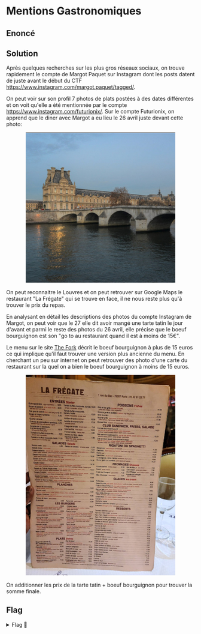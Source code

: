 # Mentions Gastronomiques

## Enoncé


## Solution

Après quelques recherches sur les plus gros réseaux sociaux, on trouve rapidement le compte de Margot Paquet sur Instagram dont les posts datent de juste avant le début du CTF https://www.instagram.com/margot.paquet/tagged/.

On peut voir sur son profil 7 photos de plats postées à des dates différentes et on voit qu'elle a été mentionnée par le compte https://www.instagram.com/futurionix/. Sur le compte Futurionix, on apprend que le diner avec Margot a eu lieu le 26 avril juste devant cette photo:

<p align="center"><img src="Margot paquet resto.png" alt="Margot paquet resto" width="400"></p>

On peut reconnaitre le Louvres et on peut retrouver sur Google Maps le restaurant "La Frégate" qui se trouve en face, il ne nous reste plus qu'à trouver le prix du repas.

En analysant en détail les descriptions des photos du compte Instagram de Margot, on peut voir que le 27 elle dit avoir mangé une tarte tatin le jour d'avant et parmi le reste des photos du 26 avril, elle précise que le boeuf bourguignon est son "go to au restaurant quand il est à moins de 15€".

Le menu sur le site [The Fork](https://www.thefork.fr/restaurant/la-fregate-r2064/menu) décrit le boeuf bourguignon à plus de 15 euros ce qui implique qu'il faut trouver une version plus ancienne du menu. En cherchant un peu sur internet on peut retrouver des photo d'une carte du restaurant sur la quel on a bien le boeuf bourguignon à moins de 15 euros.  

<p align="center"><img src="Menu.jpg" alt="Menu resto" width="400"></p>

On additionner les prix de la tarte tatin + boeuf bourguignon pour trouver la somme finale.

## Flag

<details>
<summary> Flag 🚩</summary>

```
404CTF{22.50}
```